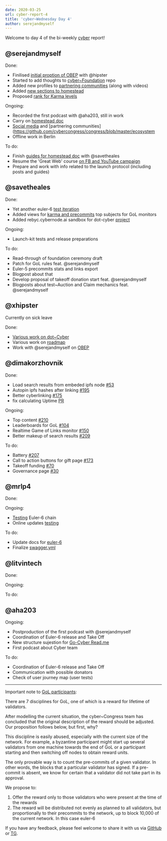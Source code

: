 ```yaml
---
date: 2020-03-25
url: cyber-report-4
title: 'cyber~Wednesday Day 4'
author: serejandmyself
---
```


Welcome to day 4 of the bi-weekly [cyber](https://cyber.page/) report!

## @serejandmyself

Done:

- Finilised [initial proption of OBEP](https://github.com/cybercongress/congress/issues/307) with @hipster
- Started to add thoughts to [cyber~Foundation](https://github.com/cybercongress/cyber-foundation) repo
- Added new profiles to [partnering communities](https://github.com/cybercongress/congress/blob/master/ecosystem/Cyber%20Homestead%20doc.md#partnering-communities) (along with videos)
- Added [new sections to homestead](https://github.com/cybercongress/congress/blob/master/ecosystem/Cyber%20Homestead%20doc.md#using-cyber-the-very-basics-of-becoming-a-master)
- Proposed [rank for Karma levels](https://github.com/cybercongress/dot-cyber/issues/215)

Ongoing:

- Recorded the first podcast with @aha203, still in work 
- Carry on [homestead doc](https://github.com/cybercongress/congress/issues/290)
- [Social media](https://github.com/cybercongress/congress/blob/master/ecosystem/Cyber%20Homestead%20doc.md#public-profiles) and [partnering communities](https://github.com/cybercongress/congress/blob/master/ecosystem
- Offline work in Berlin

To do:

- Finish [guides for homestead doc](https://github.com/cybercongress/congress/tree/master/ecosystem/guides) with @savetheales
- Resume the 'Great Web' course [on FB and YouTube campaign](https://www.youtube.com/watch?v=z8eXzAMSkq0&list=PLVgXf-V4TQc3q7NDPZhO8ASQEn3jHtM84)
- Prepare and work with info related to the launch protocol (including posts and guides)

## @savetheales

Done:

- Yet another euler-6 [test iteration](https://github.com/cybercongress/go-cyber/pull/474/files)
- Added views for [karma and precommits](https://github.com/cybercongress/cyberindex/commit/b08052a745fa8fad039cda6e77bf2df1b298c6b8) top subjects for GoL monitors
- Added rebyc.cybernode.ai sandbox for dot-cyber [project](https://github.com/cybercongress/dot-cyber/issues/182)


Ongoing:

- Launch-kit tests and release preparations

To do:

- Read-through of foundation ceremony draft
- Patch for GoL rules feat. @serejandmyself
- Euler-5 precommits stats and links export
- Blogpost about that
- Develop proposal of takeoff donation start feat. @serejandmyself
- Blogposts about test~Auction and Claim mechanics feat. @serejandmyself

## @xhipster

Currently on sick leave

Done: 

- [Various work on dot~Cyber](https://github.com/cybercongress/dot-cyber)
- Various work on [roadmap](https://github.com/orgs/cybercongress/projects/2)
- Work with @serejandmyself on [OBEP](https://github.com/cybercongress/congress/issues/307)

## @dimakorzhovnik

Done:

- Load search results from embeded ipfs node [#53](https://github.com/cybercongress/dot-cyber/pull/212)
- Autopin ipfs hashes after linking [#195](https://github.com/cybercongress/dot-cyber/pull/212)
- Better cyberlinking [#175](https://github.com/cybercongress/dot-cyber/pull/212)
- fix calculating Uptime [PR](https://github.com/cybercongress/dot-cyber/pull/220)

Ongoing:

- Top content [#210](https://github.com/cybercongress/dot-cyber/pull/221)
- Leaderboards for GoL [#104](https://github.com/cybercongress/dot-cyber/pull/221)
- Realtime Game of Links monitor [#150](https://github.com/cybercongress/dot-cyber/pull/221)
- Better makeup of search results [#209](https://github.com/cybercongress/dot-cyber/issues/209)


To do:

- Battery [#207](https://github.com/cybercongress/dot-cyber/issues/207)
- Call to action buttons for gift page [#173](https://github.com/cybercongress/dot-cyber/issues/173)
- Takeoff funding [#70](https://github.com/cybercongress/dot-cyber/issues/70)
- Governance page [#30](https://github.com/cybercongress/dot-cyber/issues/30)

## @mrlp4

Done:

Ongoing: 

- [Testing](https://github.com/cybercongress/go-cyber/pull/474) Euler-6 chain
- Online updates [testing](https://github.com/cybercongress/go-cyber/issues/464)

To do:

- Update docs for [euler-6](https://github.com/cybercongress/go-cyber/issues/503)
- Finalize [swagger.yml](https://github.com/cybercongress/go-cyber/issues/461)

## @litvintech

Done:

Ongoing:

To do:

## @aha203

Ongoing:
- Postproduction of the first podcast with @serejandmyself
- Coordination of Euler-6 release and Take Off
- New structure sujestion for [Go-Cyber Read.me](https://github.com/cybercongress/go-cyber/blob/Aha203-patch-1/README.md/) 
- First podcast about Cyber team 


To do: 
- Coordination of Euler-6 release and Take Off
- Communication with possible donators
- Check of user journey map (user tests) 

-------------------------------------------------------

Important note to [GoL participants](https://cybercongress.ai/game-of-links/):

There are 7 disciplines for GoL, one of which is a reward for lifetime of validators. 

After modelling the current situation, the cyber~Congress team has concluded that the original description of the reward should be adjusted. Our proposition follows below, but first, why?

This discipline is easily abused, especially with the current size of the network. For example, a byzantine participant might start up several validators from one machine towards the end of GoL or a participant starting and then switching off nodes to obtain reward units. 

The only provable way is to count the pre-commits of a given validator. In other words, the blocks that a particular validator has signed. If a pre-commit is absent, we know for certain that a validator did not take part in its approval. 

We propose to:
1) Offer the reward only to those validators who were present at the time of the rewards
2) The reward will be distributed not evenly as planned to all validators, but proportionally to their precommits to the network, up to block 10,000 of the current network. In this case euler-6

If you have any feedback, please feel welcome to share it with us via [GitHub](https://github.com/cybercongress) or [TG](https://t.me/fuckgoogle).
